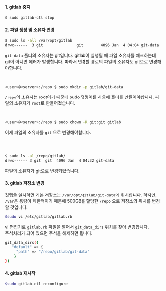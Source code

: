 
#### 1. gitlab 중지 
```bash
$ sudo gitlab-ctl stop
```


#### 2. 파일 생성 및 소유자 변경 
```bash
$ sudo ls -all /var/opt/gitlab
drwx------  3 git               git        4096 Jan  4 04:04 git-data
```
`git-data` 폴더의 소유자는 git입니다. gitlab이 실행될 때 파일 소유자를 체크하는데 git이 아니면 에러가 발생합니다. 따라서 변경할 경로의 파일의 소유자도 git으로 변경해야합니다. 

<br>

```bash
<user>@<server>:/repo $ sudo mkdir -p gitlab/git-data
```
`/repo`의 소유자는 root이기 때문에 sudo 명령어를 사용해 폴더를 만들어야합니다. 파일의 소유자가 `root`로 만들어졌습니다.

<br>

```bash
<user>@<server>:/repo $ sudo chown -R git:git gitlab
```
이제 파일의 소유자를 `git` 으로 변경해야합니다.

<br>

```bash

$ sudo ls -al /repo/gitlab/
drwx------ 3 git  git  4096 Jan  4 04:32 git-data
```
파일의 소유자가 git으로 변경되었습니다. 
<br>

#### 3. gitlab 저장소 변경 
깃랩을 설치하면 기본 저장소는 `/var/opt/gitlab/git-data`에 위치합니다.
하지만, `/var`은 용량이 제한적이기 때문에 500GB를 할당한 `/repo` 으로 저장소의 위치를 변경할 것입니다. 
<br>

```bash
$sudo vi /etc/gitlab/gitlab.rb
```

vi 편집기로 `gitlab.rb` 파일을 열어서 `git_data_dirs` 위치를 찾아 변경합니다. <br>
주석처리가 되어 있으면 주석을 해제하면 됩니다.
```bash
git_data_dirs({
   "default" => {
     "path" => "/repo/gitlab/git-data"
    }
})
```

#### 4. gitlab 재시작
```bash
$sudo gitlab-ctl reconfigure
```

